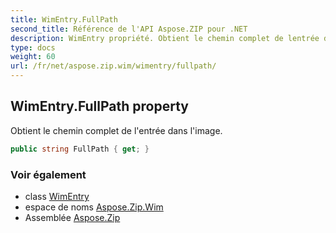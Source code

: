 ```yaml
---
title: WimEntry.FullPath
second_title: Référence de l'API Aspose.ZIP pour .NET
description: WimEntry propriété. Obtient le chemin complet de lentrée dans limage.
type: docs
weight: 60
url: /fr/net/aspose.zip.wim/wimentry/fullpath/
---
```

## WimEntry.FullPath property

Obtient le chemin complet de l'entrée dans l'image.

```csharp
public string FullPath { get; }
```

### Voir également

* class [WimEntry](../)
* espace de noms [Aspose.Zip.Wim](../../wimentry/)
* Assemblée [Aspose.Zip](../../../)


